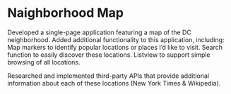 Naighborhood Map
===============================

Developed a single-page application featuring a map of the DC neighborhood. 
Added additional functionality to this application, including:
	 Map markers to identify popular locations or places I’d like to visit.
	 Search function to easily discover these locations. 
	 Listview to support simple browsing of all locations. 
	 
Researched and implemented third-party APIs that provide additional information about each of these locations (New York Times & Wikipedia).